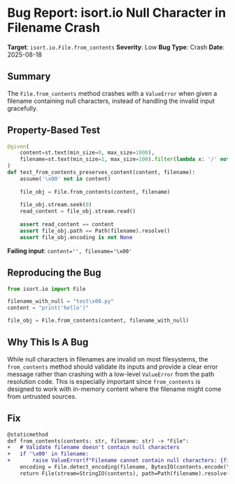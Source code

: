 # Bug Report: isort.io Null Character in Filename Crash

**Target**: `isort.io.File.from_contents`
**Severity**: Low
**Bug Type**: Crash
**Date**: 2025-08-18

## Summary

The `File.from_contents` method crashes with a `ValueError` when given a filename containing null characters, instead of handling the invalid input gracefully.

## Property-Based Test

```python
@given(
    content=st.text(min_size=0, max_size=1000),
    filename=st.text(min_size=1, max_size=100).filter(lambda x: '/' not in x and '\\' not in x and x.strip())
)
def test_from_contents_preserves_content(content, filename):
    assume('\x00' not in content)
    
    file_obj = File.from_contents(content, filename)
    
    file_obj.stream.seek(0)
    read_content = file_obj.stream.read()
    
    assert read_content == content
    assert file_obj.path == Path(filename).resolve()
    assert file_obj.encoding is not None
```

**Failing input**: `content='', filename='\x00'`

## Reproducing the Bug

```python
from isort.io import File

filename_with_null = "test\x00.py"
content = "print('hello')"

file_obj = File.from_contents(content, filename_with_null)
```

## Why This Is A Bug

While null characters in filenames are invalid on most filesystems, the `from_contents` method should validate its inputs and provide a clear error message rather than crashing with a low-level `ValueError` from the path resolution code. This is especially important since `from_contents` is designed to work with in-memory content where the filename might come from untrusted sources.

## Fix

```diff
@staticmethod
def from_contents(contents: str, filename: str) -> "File":
+   # Validate filename doesn't contain null characters
+   if '\x00' in filename:
+       raise ValueError(f"Filename cannot contain null characters: {filename!r}")
    encoding = File.detect_encoding(filename, BytesIO(contents.encode("utf-8")).readline)
    return File(stream=StringIO(contents), path=Path(filename).resolve(), encoding=encoding)
```